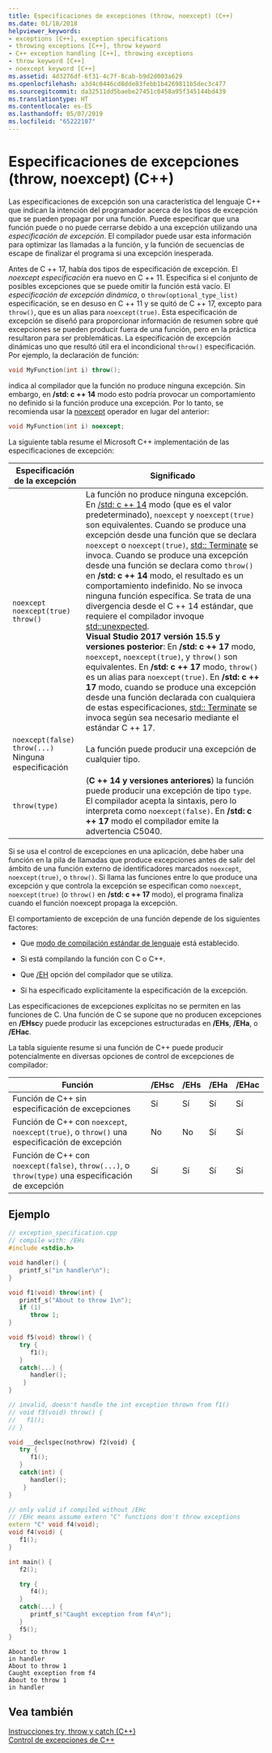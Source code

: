 ```yaml
---
title: Especificaciones de excepciones (throw, noexcept) (C++)
ms.date: 01/18/2018
helpviewer_keywords:
- exceptions [C++], exception specifications
- throwing exceptions [C++], throw keyword
- C++ exception handling [C++], throwing exceptions
- throw keyword [C++]
- noexcept keyword [C++]
ms.assetid: 4d3276df-6f31-4c7f-8cab-b9d2d003a629
ms.openlocfilehash: a3d4c0446cd8dde83febb1b4269811b5dec3c477
ms.sourcegitcommit: da32511dd5baebe27451c0458a95f345144bd439
ms.translationtype: HT
ms.contentlocale: es-ES
ms.lasthandoff: 05/07/2019
ms.locfileid: "65222107"
---
```

# <a name="exception-specifications-throw-noexcept-c"></a>Especificaciones de excepciones (throw, noexcept) (C++)

Las especificaciones de excepción son una característica del lenguaje C++ que indican la intención del programador acerca de los tipos de excepción que se pueden propagar por una función. Puede especificar que una función puede o no puede cerrarse debido a una excepción utilizando una *especificación de excepción*. El compilador puede usar esta información para optimizar las llamadas a la función, y la función de secuencias de escape de finalizar el programa si una excepción inesperada.

Antes de C ++ 17, había dos tipos de especificación de excepción. El *noexcept especificación* era nuevo en C ++ 11. Especifica si el conjunto de posibles excepciones que se puede omitir la función está vacío. El *especificación de excepción dinámica*, o `throw(optional_type_list)` especificación, se en desuso en C ++ 11 y se quitó de C ++ 17, excepto para `throw()`, que es un alias para `noexcept(true)`. Esta especificación de excepción se diseñó para proporcionar información de resumen sobre qué excepciones se pueden producir fuera de una función, pero en la práctica resultaron para ser problemáticas. La especificación de excepción dinámicas uno que resultó útil era el incondicional `throw()` especificación. Por ejemplo, la declaración de función:

```cpp
void MyFunction(int i) throw();
```
indica al compilador que la función no produce ninguna excepción. Sin embargo, en **/std: c ++ 14** modo esto podría provocar un comportamiento no definido si la función produce una excepción. Por lo tanto, se recomienda usar la [noexcept](../cpp/noexcept-cpp.md) operador en lugar del anterior:

```cpp
void MyFunction(int i) noexcept;
```
La siguiente tabla resume el Microsoft C++ implementación de las especificaciones de excepción:

|Especificación de la excepción|Significado|
|-----------------------------|-------------|
|`noexcept`<br/>`noexcept(true)`<br/>`throw()`|La función no produce ninguna excepción. En [/std: c ++ 14](../build/reference/std-specify-language-standard-version.md) modo (que es el valor predeterminado), `noexcept` y `noexcept(true)` son equivalentes. Cuando se produce una excepción desde una función que se declara `noexcept` o `noexcept(true)`, [std:: Terminate](../standard-library/exception-functions.md#terminate) se invoca. Cuando se produce una excepción desde una función se declara como `throw()` en **/std: c ++ 14** modo, el resultado es un comportamiento indefinido. No se invoca ninguna función específica. Se trata de una divergencia desde el C ++ 14 estándar, que requiere el compilador invoque [std::unexpected](../standard-library/exception-functions.md#unexpected).  <br/> **Visual Studio 2017 versión 15.5 y versiones posterior**: En **/std: c ++ 17** modo, `noexcept`, `noexcept(true)`, y `throw()` son equivalentes. En **/std: c ++ 17** modo, `throw()` es un alias para `noexcept(true)`. En **/std: c ++ 17** modo, cuando se produce una excepción desde una función declarada con cualquiera de estas especificaciones, [std:: Terminate](../standard-library/exception-functions.md#terminate) se invoca según sea necesario mediante el estándar C ++ 17.|
|`noexcept(false)`<br/>`throw(...)`<br/>Ninguna especificación|La función puede producir una excepción de cualquier tipo.|
|`throw(type)`| (**C ++ 14 y versiones anteriores**) la función puede producir una excepción de tipo `type`. El compilador acepta la sintaxis, pero lo interpreta como `noexcept(false)`. En **/std: c ++ 17** modo el compilador emite la advertencia C5040.|

Si se usa el control de excepciones en una aplicación, debe haber una función en la pila de llamadas que produce excepciones antes de salir del ámbito de una función externo de identificadores marcados `noexcept`, `noexcept(true)`, o `throw()`. Si llama las funciones entre lo que produce una excepción y que controla la excepción se especifican como `noexcept`, `noexcept(true)` (o `throw()` en **/std: c ++ 17** modo), el programa finaliza cuando el función noexcept propaga la excepción.

El comportamiento de excepción de una función depende de los siguientes factores:

- Que [modo de compilación estándar de lenguaje](../build/reference/std-specify-language-standard-version.md) está establecido.
- Si está compilando la función con C o C++.

- Que [/EH](../build/reference/eh-exception-handling-model.md) opción del compilador que se utiliza.

- Si ha especificado explícitamente la especificación de la excepción.

Las especificaciones de excepciones explícitas no se permiten en las funciones de C. Una función de C se supone que no producen excepciones en **/EHsc**y puede producir las excepciones estructuradas en **/EHs**, **/EHa**, o **/EHac**.

La tabla siguiente resume si una función de C++ puede producir potencialmente en diversas opciones de control de excepciones de compilador:

|Función|/EHsc|/EHs|/EHa|/EHac|
|--------------|------------|-----------|-----------|------------|
|Función de C++ sin especificación de excepciones|Sí|Sí|Sí|Sí|
|Función de C++ con `noexcept`, `noexcept(true)`, o `throw()` una especificación de excepción|No|No|Sí|Sí|
|Función de C++ con `noexcept(false)`, `throw(...)`, o `throw(type)` una especificación de excepción|Sí|Sí|Sí|Sí|

## <a name="example"></a>Ejemplo

```cpp
// exception_specification.cpp
// compile with: /EHs
#include <stdio.h>

void handler() {
   printf_s("in handler\n");
}

void f1(void) throw(int) {
   printf_s("About to throw 1\n");
   if (1)
      throw 1;
}

void f5(void) throw() {
   try {
      f1();
   }
   catch(...) {
      handler();
    }
}

// invalid, doesn't handle the int exception thrown from f1()
// void f3(void) throw() {
//   f1();
// }

void __declspec(nothrow) f2(void) {
   try {
      f1();
   }
   catch(int) {
      handler();
    }
}

// only valid if compiled without /EHc
// /EHc means assume extern "C" functions don't throw exceptions
extern "C" void f4(void);
void f4(void) {
   f1();
}

int main() {
   f2();

   try {
      f4();
   }
   catch(...) {
      printf_s("Caught exception from f4\n");
   }
   f5();
}
```

```Output
About to throw 1
in handler
About to throw 1
Caught exception from f4
About to throw 1
in handler
```

## <a name="see-also"></a>Vea también

[Instrucciones try, throw y catch (C++)](../cpp/try-throw-and-catch-statements-cpp.md)<br/>
[Control de excepciones de C++](../cpp/cpp-exception-handling.md)